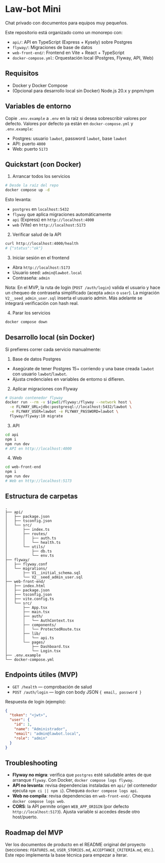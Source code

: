 # Law-bot Mini

Chat privado con documentos para equipos muy pequeños.

Este repositorio está organizado como un monorepo con:
- `api/`: API en TypeScript (Express + Kysely) sobre Postgres
- `flyway/`: Migraciones de base de datos
- `web-front-end/`: Frontend en Vite + React + TypeScript
- `docker-compose.yml`: Orquestación local (Postgres, Flyway, API, Web)


## Requisitos

- Docker y Docker Compose
- (Opcional para desarrollo local sin Docker) Node.js 20.x y pnpm/npm


## Variables de entorno

Copie `.env.example` a `.env` en la raíz si desea sobrescribir valores por defecto.
Valores por defecto ya están en `docker-compose.yml` y `.env.example`:

- Postgres: usuario `lawbot`, password `lawbot`, base `lawbot`
- API: puerto `4000`
- Web: puerto `5173`


## Quickstart (con Docker)

1) Arrancar todos los servicios

```bash
# Desde la raíz del repo
docker compose up -d
```

Esto levanta:
- `postgres` en `localhost:5432`
- `flyway` que aplica migraciones automáticamente
- `api` (Express) en `http://localhost:4000`
- `web` (Vite) en `http://localhost:5173`

2) Verificar salud de la API

```bash
curl http://localhost:4000/health
# {"status":"ok"}
```

3) Iniciar sesión en el frontend

- Abra `http://localhost:5173`
- Usuario seed: `admin@lawbot.local`
- Contraseña: `admin`

Nota: En el MVP, la ruta de login (`POST /auth/login`) valida el usuario y hace un chequeo de contraseña simplificado (acepta `admin` o `user`). La migración `V2__seed_admin_user.sql` inserta el usuario admin. Más adelante se integrará verificación con hash real.

4) Parar los servicios

```bash
docker compose down
```


## Desarrollo local (sin Docker)

Si prefieres correr cada servicio manualmente:

1) Base de datos Postgres

- Asegúrate de tener Postgres 15+ corriendo y una base creada `lawbot` con usuario `lawbot`/`lawbot`.
- Ajusta credenciales en variables de entorno si difieren.

2) Aplicar migraciones con Flyway

```bash
# Usando contenedor flyway
docker run --rm -v $(pwd)/flyway:/flyway --network host \
  -e FLYWAY_URL=jdbc:postgresql://localhost:5432/lawbot \
  -e FLYWAY_USER=lawbot -e FLYWAY_PASSWORD=lawbot \
  flyway/flyway:10 migrate
```

3) API

```bash
cd api
npm i
npm run dev
# API en http://localhost:4000
```

4) Web

```bash
cd web-front-end
npm i
npm run dev
# Web en http://localhost:5173
```


## Estructura de carpetas

```
.
├── api/
│   ├── package.json
│   ├── tsconfig.json
│   └── src/
│       ├── index.ts
│       ├── routes/
│       │   ├── auth.ts
│       │   └── health.ts
│       └── utils/
│           ├── db.ts
│           └── env.ts
├── flyway/
│   ├── flyway.conf
│   └── migrations/
│       ├── V1__initial_schema.sql
│       └── V2__seed_admin_user.sql
├── web-front-end/
│   ├── index.html
│   ├── package.json
│   ├── tsconfig.json
│   ├── vite.config.ts
│   └── src/
│       ├── App.tsx
│       ├── main.tsx
│       ├── auth/
│       │   └── AuthContext.tsx
│       ├── components/
│       │   └── ProtectedRoute.tsx
│       ├── lib/
│       │   └── api.ts
│       └── pages/
│           ├── Dashboard.tsx
│           └── Login.tsx
├── .env.example
└── docker-compose.yml
```


## Endpoints útiles (MVP)

- `GET /health` — comprobación de salud
- `POST /auth/login` — login con body JSON `{ email, password }`

Respuesta de login (ejemplo):
```json
{
  "token": "<jwt>",
  "user": {
    "id": 1,
    "name": "Administrador",
    "email": "admin@lawbot.local",
    "role": "admin"
  }
}
```


## Troubleshooting

- __Flyway no migra__: verifica que `postgres` esté saludable antes de que arranque `flyway`. Con Docker, `docker compose logs flyway`.
- __API no levanta__: revisa dependencias instaladas en `api/` (el contenedor ejecuta `npm ci || npm i`). Chequea `docker compose logs api`.
- __Web no compila__: revisa dependencias en `web-front-end/`. Chequea `docker compose logs web`.
- __CORS__: la API permite origen `WEB_APP_ORIGIN` (por defecto `http://localhost:5173`). Ajusta variable si accedes desde otro host/puerto.


## Roadmap del MVP

Ver los documentos de producto en el README original del proyecto (secciones: `FEATURES.md`, `USER_STORIES.md`, `ACCEPTANCE_CRITERIA.md`, etc.). Este repo implementa la base técnica para empezar a iterar.
